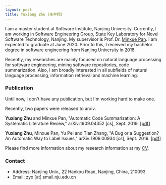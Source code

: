 ```yaml
---
layout: post
title: Yuxiang Zhu (朱宇翔)
---
```


I am a master student at Software Institute, Nanjing University. Currently, I am working in Software Engineering Group, State Key Laboratory for Novel Software Technology, Nanjing. My supervisor is Prof. Dr. [Minxue Pan](https://minxuepan.github.io/). I am expected to graduate at June 2020. Prior to this, I received my bachelor degree in software engineering from Nanjing University in 2018.

Recently, my researches are mainly focused on natural language processing for software engineering, mining software repositories, code summarization. Also, I am broadly interested in all subfields of natural language processing, information retrieval and machine learning.

### Publication

Until now, I don't have any publication, but I'm working hard to make one.

Recently, two papers were released to arxiv.

**Yuxiang Zhu** and Minxue Pan, "Automatic Code Summarization: A Systematic Literature Review," arXiv:1909.04352 [cs], Sept. 2019. [[pdf](https://arxiv.org/pdf/1909.04352.pdf)]
 
**Yuxiang Zhu**, Minxue Pan, Yu Pei and Tian Zhang, "A Bug or a Suggestion? An Automatic Way to Label Issues," arXiv:1909.00934 [cs], Sept. 2019. [[pdf](https://arxiv.org/pdf/1909.00934.pdf)]


Please find more information about my research information at my [CV](cv).

### Contact

* Address: Nanjing Univ., 22 Hankou Road, Nanjing, China, 210093
* Email: zyx [at] smail.nju.edu.cn

